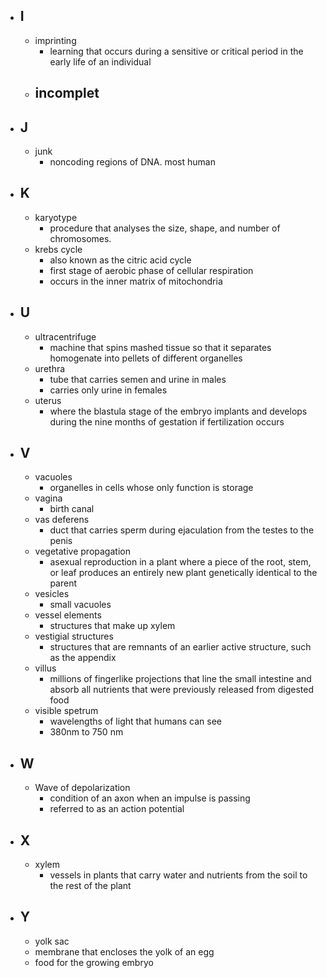 - ## I
	- imprinting
		- learning that occurs during a sensitive or critical period in the early life of an individual
	- incomplet
		-
- ## J
	- junk
		- noncoding regions of DNA. most human
- ## K
	- karyotype
		- procedure that analyses the size, shape, and number of chromosomes.
	- krebs cycle
		- also known as the citric acid cycle
		- first stage of aerobic phase of cellular respiration
		- occurs in the inner matrix of mitochondria
- ## U
	- ultracentrifuge
		- machine that spins mashed tissue so that it separates homogenate into pellets of different organelles
	- urethra
		- tube that carries semen and urine in males
		- carries only urine in females
	- uterus
		- where the blastula stage of the embryo implants and develops during the nine months of gestation if fertilization occurs
- ## V
	- vacuoles
		- organelles in cells whose only function is storage
	- vagina
		- birth canal
	- vas deferens
		- duct that carries sperm during ejaculation from the testes to the penis
	- vegetative propagation
		- asexual reproduction in a plant where a piece of the root, stem, or leaf produces an entirely new plant genetically identical to the parent
	- vesicles
		- small vacuoles
	- vessel elements
		- structures that make up xylem
	- vestigial structures
		- structures that are remnants of an earlier active structure, such as the appendix
	- villus
		- millions of fingerlike projections that line the small intestine and absorb all nutrients that were previously released from digested food
	- visible spetrum
		- wavelengths of light that humans can see
		- 380nm to 750 nm
- ## W
	- Wave of depolarization
		- condition of an axon when an impulse is passing
		- referred to as an action potential
- ## X
	- xylem
		- vessels in plants that carry water and nutrients from the soil to the rest of the plant
- ## Y
	- yolk sac
	- membrane that encloses the yolk of an egg
	- food for the growing embryo
